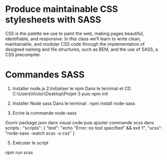 # Produce maintainable CSS stylesheets with SASS

CSS is the palette we use to paint the web, making pages beautiful, identifiable, and responsive. In this class we’ll learn to write clean, maintainable, and modular CSS code through the implementation of designed naming and file structures, such as BEM, and the use of SASS, a CSS precompiler.

# Commandes SASS

1. Installer node.js 
2.Initialiser le npm 
Dans le terminal et CD C:\Users\Victor\Desktop\Projet-3 puis npm init 

3. Installer Node sass
Dans le terminal : npm install node-sass

4. Ecrire la commande node-sass

Ouvrir package.json dans visual code puis ajouter commande scss dans scripts : 
"scripts": {
  "test": "echo \"Error: no test specified\" && exit 1",
  "scss": "node-sass -watch scss -o css"
}

5. Exécuter le script 

npm run scss 
